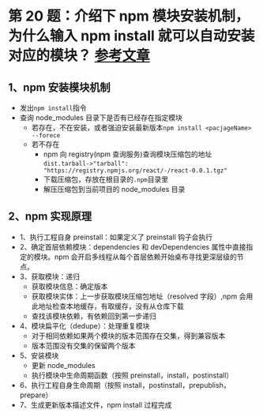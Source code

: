 # 第 20 题：介绍下 npm 模块安装机制，为什么输入 npm install 就可以自动安装对应的模块？ [参考文章](https://www.zhihu.com/question/66629910)

## 1、npm 安装模块机制

- 发出`npm install`指令
- 查询 node_modules 目录下是否有已经存在指定模块
  - 若存在，不在安装，或者强迫安装最新版本`npm install <pacjageName> --forece`
  - 若不存在
    - npm 向 registry(npm 查询服务)查询模块压缩包的地址`dist.tarball->"tarball": "https://registry.npmjs.org/react/-/react-0.0.1.tgz"`
    - 下载压缩包，存放在根目录的`.npm`目录里
    - 解压压缩包到当前项目的 node_modules 目录

## 2、npm 实现原理

- 1、执行工程自身 preinstall：如果定义了 preinstall 钩子会执行
- 2、确定首层依赖模块：dependencies 和 devDependencies 属性中直接指定的模块。npm 会开启多线程从每个首层依赖开始桌布寻找更深层级的节点。
- 3、获取模块：递归
  - 获取模块信息：确定版本
  - 获取模块实体：上一步获取模块压缩包地址（resolved 字段）,npm 会用此地址检查本地缓存，有取缓存，没有从仓库下载
  - 查找该模块依赖，有依赖回到第一步递归
- 4、模块扁平化（dedupe）：处理重复模块
  - 对于相同依赖如果两个模块的版本范围存在交集，得到兼容版本
  - 版本范围没有交集的保留两个版本
- 5、安装模块
  - 更新 node_modules
  - 执行模块中生命周期函数（按照 preinstall，install，postinstall）
- 6、执行工程自身生命周期（按照 install，postinstall，prepublish，prepare）
- 7、生成更新版本描述文件，npm install 过程完成

